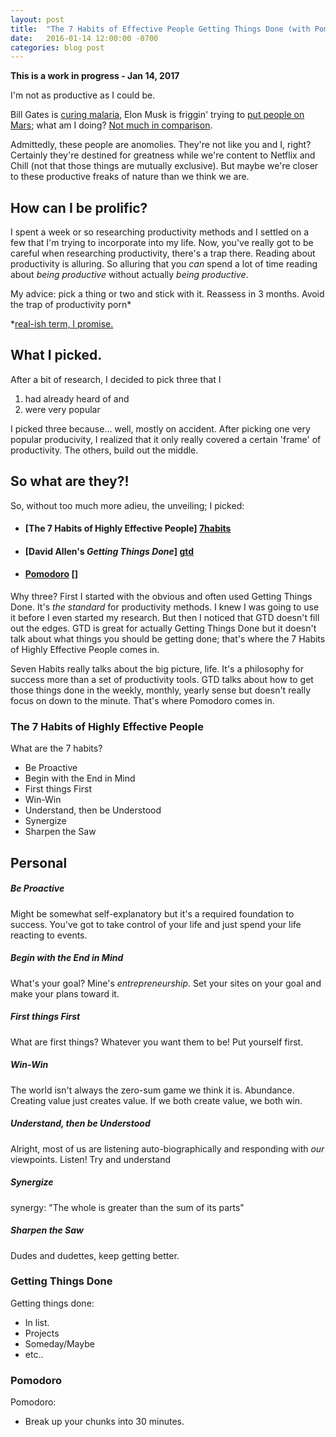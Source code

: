 ```yaml
---
layout: post
title:  "The 7 Habits of Effective People Getting Things Done (with Pomodoro)"
date:   2016-01-14 12:00:00 -0700
categories: blog post 
---
```



**This is a work in progress - Jan 14, 2017**


I'm not as productive as I could be. 

Bill Gates is [curing malaria][BillGates], Elon Musk is friggin' trying to [put people on Mars][ElonMusk]; what am I doing? [Not much in comparison][Me].

[BillGates]: http://www.gatesfoundation.org/What-We-Do/Global-Health/Malaria 
[ElonMusk]: http://www.spacex.com/mars
[Me]: /about 

Admittedly, these people are anomolies. They're not like you and I, right?
Certainly they're destined for greatness while we're content to Netflix and Chill (not that those things are mutually exclusive). But maybe we're closer to these productive freaks of nature than we think we are.

## How can I be prolific?

I spent a week or so researching productivity methods and I settled on a few
that I'm trying to incorporate into my life. Now, you've really got to be
careful when researching productivity, there's a trap there. Reading about
productivity is alluring. So alluring that you *can* spend a lot of time reading
about *being productive* without actually *being productive*.

My advice: pick a thing or two and stick with it. Reassess in 3 months. Avoid
the trap of productivity porn&#42;

&#42;[real-ish term, I promise.](http://lifehacker.com/5932142/avoid-the-trap-of-productivity-porn)

## What I picked.

After a bit of research, I decided to pick three that I

1. had already heard of and
2. were very popular

I picked three because... well, mostly on accident. After picking one very
popular producivity, I realized that it only really covered a certain 'frame' of
productivity. The others, build out the middle.

## So what are they?!

So, without too much more adieu, the unveiling; I picked:

* #### [The 7 Habits of Highly Effective People] [7habits]
* #### [David Allen's *Getting Things Done*] [gtd]
* #### [Pomodoro] []

[7habits]: https://www.stephencovey.com/7habits/7habits.php
[gtd]: http://gettingthingsdone.com
[pomodoro]: https://en.wikipedia.org/wiki/Pomodoro_Technique

Why three? First I started with the obvious and often used Getting Things Done.
It's *the standard* for productivity methods. I knew I was going to use it
before I even started my research. But then I noticed that GTD doesn't fill out
the edges. GTD is great for actually Getting Things Done but it doesn't talk
about what things you should be getting done; that's where the 7 Habits of
Highly Effective People comes in. 

Seven Habits really talks about the big picture, life. It's a philosophy for
success more than a set of productivity tools. GTD talks about how to get those things done in the weekly, monthly,
yearly sense but doesn't really focus on down to the minute. That's where Pomodoro comes in.

### The 7 Habits of Highly Effective People

What are the 7 habits?

* Be Proactive
* Begin with the End in Mind
* First things First
* Win-Win
* Understand, then be Understood
* Synergize
* Sharpen the Saw

## Personal

##### Be Proactive
Might be somewhat self-explanatory but it's a required foundation to success. You've got to take control of your life and just spend your life reacting to events.

##### Begin with the End in Mind
What's your goal? Mine's *entrepreneurship*. Set your sites on your goal and make your plans toward it.

##### First things First
What are first things? Whatever you want them to be! Put yourself first.

##### Win-Win
The world isn't always the zero-sum game we think it is. Abundance. Creating value just creates value. If we both create value, we both win.

##### Understand, then be Understood
Alright, most of us are listening auto-biographically and responding with *our* viewpoints. Listen! Try and understand 

##### Synergize

synergy: "The whole is greater than the sum of its parts"


##### Sharpen the Saw
Dudes and dudettes, keep getting better.


### Getting Things Done

Getting things done:

* In list.
* Projects
* Someday/Maybe
* etc.. 

### Pomodoro

Pomodoro:

* Break up your chunks into 30 minutes.



